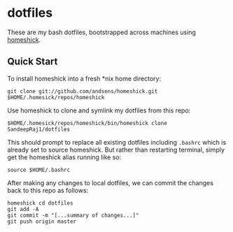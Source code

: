 dotfiles
========

These are my bash dotfiles, bootstrapped across machines using [homeshick](https://github.com/andsens/homeshick).

Quick Start
-----------

To install homeshick into a fresh *nix home directory:

    git clone git://github.com/andsens/homeshick.git $HOME/.homesick/repos/homeshick

Use homeshick to clone and symlink my dotfiles from this repo:

    $HOME/.homesick/repos/homeshick/bin/homeshick clone SandeepRaj1/dotfiles

This should prompt to replace all existing dotfiles including `.bashrc` which is already set to source homeshick. But rather than restarting terminal, simply get the homeshick alias running like so:

    source $HOME/.bashrc

After making any changes to local dotfiles, we can commit the changes back to this repo as follows:

    homeshick cd dotfiles
    git add -A
    git commit -m "[...summary of changes...]"
    git push origin master
